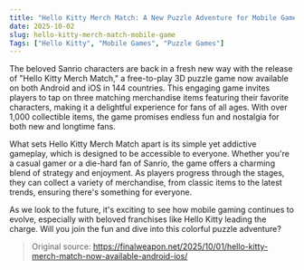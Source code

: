 ```yaml
---
title: "Hello Kitty Merch Match: A New Puzzle Adventure for Mobile Gamers"
date: 2025-10-02
slug: hello-kitty-merch-match-mobile-game
Tags: ["Hello Kitty", "Mobile Games", "Puzzle Games"]
---
```


The beloved Sanrio characters are back in a fresh new way with the release of "Hello Kitty Merch Match," a free-to-play 3D puzzle game now available on both Android and iOS in 144 countries. This engaging game invites players to tap on three matching merchandise items featuring their favorite characters, making it a delightful experience for fans of all ages. With over 1,000 collectible items, the game promises endless fun and nostalgia for both new and longtime fans.

What sets Hello Kitty Merch Match apart is its simple yet addictive gameplay, which is designed to be accessible to everyone. Whether you're a casual gamer or a die-hard fan of Sanrio, the game offers a charming blend of strategy and enjoyment. As players progress through the stages, they can collect a variety of merchandise, from classic items to the latest trends, ensuring there's something for everyone.

As we look to the future, it's exciting to see how mobile gaming continues to evolve, especially with beloved franchises like Hello Kitty leading the charge. Will you join the fun and dive into this colorful puzzle adventure?

> Original source: https://finalweapon.net/2025/10/01/hello-kitty-merch-match-now-available-android-ios/